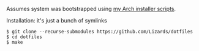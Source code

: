 Assumes system was bootstrapped using [my Arch installer scripts](https://github.com/Lizards/arch-installer).

Installation: it's just a bunch of symlinks

```
$ git clone --recurse-submodules https://github.com/Lizards/dotfiles 
$ cd dotfiles
$ make
```
